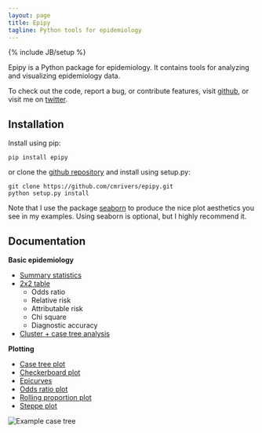 ```yaml
---
layout: page
title: Epipy
tagline: Python tools for epidemiology
---
```

{% include JB/setup %}


Epipy is a Python package for epidemiology. It contains tools for analyzing and visualizing epidemiology data.

To check out the code, report a bug, or contribute features, visit [github](http://github.com/cmrivers/epipy), or visit me on [twitter](www.twitter.com/cmyeaton).

Installation
------------
Install using pip:

    pip install epipy

or clone the [github repository](http://github.com/cmrivers/epipy) and install using setup.py:

    git clone https://github.com/cmrivers/epipy.git
    python setup.py install


Note that I use the package [seaborn](http://stanford.edu/~mwaskom/software/seaborn/) to produce the nice plot aesthetics you see in my examples. Using seaborn is optional, but I highly recommend it.


Documentation
------------

**Basic epidemiology**

* [Summary statistics](cmrivers.github.io/epipy/analyses/2015/05/07/summary-stats/)
* [2x2 table](cmrivers.github.io/epipy/analyses/2015/05/07/tables/s)
  * Odds ratio
  * Relative risk
  * Attributable risk
  * Chi square
  * Diagnostic accuracy
* [Cluster + case tree analysis](http://cmrivers.github.io/epipy/analyses/2015/05/07/case-tree-analyses/)

**Plotting**

* [Case tree plot](http://cmrivers.github.io/epipy/plots/2015/05/11/case-tree-plot/)
* [Checkerboard plot](http://cmrivers.github.io/epipy/plots/2015/05/11/checkerboard-plot/)
* [Epicurves](http://cmrivers.github.io/epipy/plots/2015/05/11/epicurves/)
* [Odds ratio plot](http://cmrivers.github.io/epipy/plots/2015/05/11/odds-ratio-plot/)
* [Rolling proportion plot](http://cmrivers.github.io/epipy/plots/2015/05/11/rolling-proportion-plot/)
* [Steppe plot](http://cmrivers.github.io/epipy/plots/2015/05/11/steppe-plot/)

![Example case tree](https://github.com/cmrivers/epipy/blob/master/figs/example_case_tree.png?raw=true)
